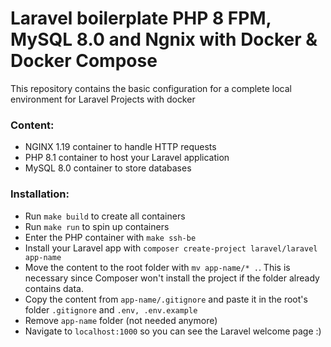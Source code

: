 # Laravel boilerplate PHP 8 FPM, MySQL 8.0 and Ngnix with Docker & Docker Compose

This repository contains the basic configuration for a complete local environment for Laravel Projects with docker

### Content:
- NGINX 1.19 container to handle HTTP requests
- PHP 8.1 container to host your Laravel application
- MySQL 8.0 container to store databases

### Installation:
- Run `make build` to create all containers
- Run `make run` to spin up containers
- Enter the PHP container with `make ssh-be`
- Install your Laravel app with `composer create-project laravel/laravel app-name`
- Move the content to the root folder with `mv app-name/* .`. This is necessary since Composer won't install the project if the folder already contains data.
- Copy the content from `app-name/.gitignore` and paste it in the root's folder `.gitignore` and `.env, .env.example`
- Remove `app-name` folder (not needed anymore)
- Navigate to `localhost:1000` so you can see the Laravel welcome page :)

